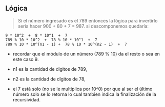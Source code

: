 

## Lógica 

> Si el número ingresado es el 789 entonces la lógica para invertirlo
  seria hacer 900 + 80 + 7 = 987.
  si descomponemos quedaría: 

` 9 * 10^2  +  8 * 10^1  +  7 `       
` 789 % 10 * 10^2  +  78 % 10 * 10^1  +  7 `     
` 789 % 10 * 10^(n1 - 1) +  78 % 10 * 10^(n2 - 1)  +  7 `     

- recordar que el módulo de un número (789 % 10) da el resto o sea en este caso 9.

- n1 es la cantidad de digitos de 789,
- n2 es la cantidad de dígitos de 78,
- el 7 está solo (no se le multiplica por 10^0) por que al ser el último número solo se lo retorna lo cual tambien indica la finalización de la recursividad.
